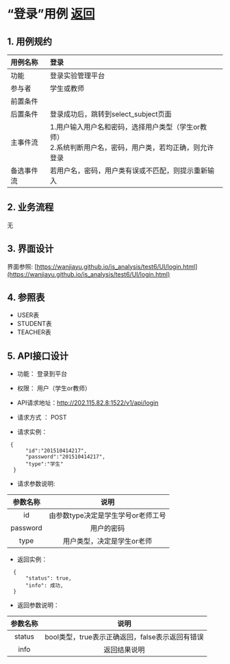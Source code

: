 # “登录”用例 [返回](https://github.com/wanjiayu/is_analysis/blob/master/test6/README.md)

## 1. 用例规约

| 用例名称   | 登录                                                         |
| :--------- | :----------------------------------------------------------- |
| 功能       | 登录实验管理平台                                             |
| 参与者     | 学生或教师                                                   |
| 前置条件   |                                                              |
| 后置条件   | 登录成功后，跳转到select_subject页面                         |
| 主事件流   | 1.用户输入用户名和密码，选择用户类型（学生or教师）<br />2.系统判断用户名，密码，用户类，若均正确，则允许登录 |
| 备选事件流 | 若用户名，密码，用户类有误或不匹配，则提示重新输入           |

## 2. 业务流程

无

## 3. 界面设计

界面参照: [https://wanjiayu.github.io/is_analysis/test6/UI/login.html](https://wanjiayu.github.io/is_analysis/test6/UI/login.html)

## 4. 参照表

- USER表
- STUDENT表
- TEACHER表

## 5. API接口设计

- 功能： 登录到平台
- 权限： 用户（学生or教师）
- API请求地址：http://202.115.82.8:1522/v1/api/login
- 请求方式 ： POST


- 请求实例：

```
 {
      "id":"201510414217",
      "password":"201510414217",
      "type":"学生"
  }
```

- 请求参数说明:

| 参数名称 |                说明                |
| :------: | :--------------------------------: |
|    id    | 由参数type决定是学生学号or老师工号 |
| password |             用户的密码             |
|   type   |     用户类型，决定是学生or老师     |

- 返回实例：

```
  { 
      "status": true,
      "info": 成功,    
  }
```

- 返回参数说明：

| 参数名称 |                      说明                       |
| :------: | :---------------------------------------------: |
|  status  | bool类型，true表示正确返回，false表示返回有错误 |
|   info   |                  返回结果说明                   |